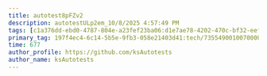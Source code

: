 ```yaml
---
title: autotest8pFZv2
description: autotestULp2em_10/8/2025 4:57:49 PM
tags: [c1a376dd-ebd0-4787-804e-a23fef23ba06:d1e7ae78-4202-470c-bf32-eef58f395288/9fa7ee94-dd61-4dcb-bd6f-d6fce4c53cf5]
primary_tag: 197f4ec4-6c14-5b5e-9fb3-058e21403d41:tech/73554900100700000996/67838200100800006287
time: 677
author_profile: https://github.com/ksAutotests
author_name: ksAutotests
---
```

